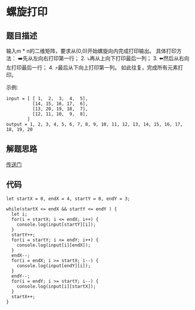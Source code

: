 # 螺旋打印

## 题目描述
输入m * n的二维矩阵，要求从(0,0)开始螺旋向内完成打印输出。 具体打印方法： ➡️先从左向右打印第一行； 2. ⤵️再从上向下打印最后一列； 3. ⬅️然后从右向左打印最后一行； 4. ⤴️最后从下向上打印第一列。
如此往复，完成所有元素打印。

示例:
```
input = [ [ 1,  2,  3,  4,  5],
          [14, 15, 16, 17,  6],
          [13, 20, 19, 18,  7],
          [12, 11, 10,  9,  8],
        ]
output = 1, 2, 3, 4, 5, 6, 7, 8, 9, 10, 11, 12, 13, 14, 15, 16, 17, 18, 19, 20
```

## 解题思路
[传送门](https://www.cnblogs.com/youxin/p/3833542.html)

## 代码
```
let startX = 0, endX = 4, startY = 0, endY = 3;

while(startX <= endX && startY <= endY ) {
  let i;
  for(i = startX; i <= endX; i++) {
    console.log(input[startY][i]);
  }
  startY++;
  for(i = startY; i <= endY; i++) {
    console.log(input[i][endX]);
  }
  endX--;
  for(i = endX; i >= startX; i--) {
    console.log(input[endY][i]);
  }
  endY--;
  for(i = endY; i >= startY; i--) {
    console.log(input[i][startX]);
  }
  startX++;
}

```